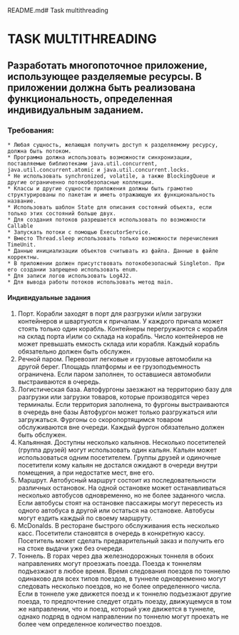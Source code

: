 README.md# Task multithreading

# TASK MULTITHREADING

## Разработать многопоточное приложение, использующее разделяемые ресурсы. В приложении должна быть реализована функциональность, определенная индивидуальным заданием.

### Требования:
```
* Любая сущность, желающая получить доступ к разделяемому ресурсу, должна быть потоком.
* Программа должна использовать возможности синхронизации, поставляемые библиотеками java.util.concurrent, java.util.concurrent.atomic и java.util.concurrent.locks.
* Не использовать synchronized, volatile, а также BlockingQueue и другие ограниченно потокобезопасные коллекции.
* Классы и другие сущности приложения должны быть грамотно структурированы по пакетам и иметь отражающую их функциональность название.
* Использовать шаблон State для описания состояний объекта, если только этих состояний больше двух.
* Для создания потоков разрешается использовать по возможности Callable
* Запускать потоки с помощью ExecutorService.
* Вместо Thread.sleep использовать только возможности перечисления TimeUnit.
* Данные инициализации объектов считывать из файла. Данные в файле корректны.
* В приложении должен присутствовать потокобезопасный Singleton. При его создании запрещено использовать enum.
* Для записи логов использовать Log4J2.
* Для вывода работы потоков использовать метод main.
```

#### Индивидуальные задания

1. Порт. Корабли заходят в порт для разгрузки и/или загрузки контейнеров и швартуются к причалам. У каждого причала может стоять только один корабль. Контейнеры перегружаются с корабля на склад порта и\или со склада на корабль. Число контейнеров не может превышать емкость склада или корабля. Каждый корабль обязательно должен быть обслужен.
2. Речной паром. Перевозит легковые и грузовые автомобили на другой берег. Площадь платформы и ее грузоподъемность ограничена. Если паром заполнен, то оставшиеся автомобили выстраиваются в очередь.
3. Логистическая база. Автофургоны заезжают на территорию базу для разгрузки или загрузки товаров, которые производятся через терминалы. Если территория заполнена, то фургоны выстраиваются в очередь вне базы Автофургон может только разгружаться или загружаться. Фургоны со скоропортящимся товаром обслуживаются вне очереди. Каждый фургон обязательно должен быть обслужен.
4. Кальянная. Доступны несколько кальянов. Несколько посетителей (группа друзей) могут использовать один кальян. Кальян может использоваться одним посетителем. Группы друзей и одиночные посетители кому кальян не достался ожидают в очереди внутри помещения, а при недостатке мест, вне его.
5. Маршрут. Автобусный маршрут состоит из последовательности различных остановок. На одной остановке может останавливаться несколько автобусов одновременно, но не более заданного числа. Если автобусы стоят на остановке пассажиры могут пересесть из одного автобуса в другой или остаться на остановке. Автобусы могут ездить каждый по своему маршруту.
6. McDonalds. В ресторане быстрого обслуживания есть несколько касс. Посетители становятся в очередь в конкретную кассу. Посетитель может сделать предварительный заказ и получить его на стоке выдачи уже без очереди.
7. Тоннель. В горах через два железнодорожных тоннеля в обоих направлениях могут проезжать поезда. Поезда к тоннелям подъезжают в любое время. Время следования поездов по тоннелю одинаково для всех типов поездов, в туннеле одновременно могут следовать несколько поездов, но не более определенного числа. Если в тоннеле уже движется поезд и к тоннелю подъезжают другие поезда, то предпочтение следует отдать поезду, движущемуся в том же направлении, что и поезд, который уже движется в туннеле, однако подряд в одном направлении по тоннелю могут проехать не более чем определенное количество поездов.